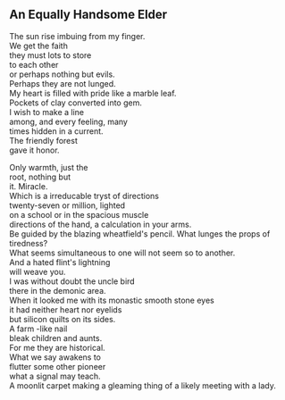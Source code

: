 An Equally Handsome Elder
-------------------------
The sun rise imbuing from my finger.  
We get the faith  
they must lots to store  
to each other  
or perhaps nothing but evils.  
Perhaps they are not lunged.  
My heart is filled with pride like a marble leaf.  
Pockets of clay converted into gem.  
I wish to make a line  
among, and every feeling, many  
times hidden in a current.  
The friendly forest  
gave it honor.  
  
Only warmth, just the  
root, nothing but  
it. Miracle.  
Which is a irreducable tryst of directions  
twenty-seven or million, lighted  
on a school or in the spacious muscle  
directions of the hand, a calculation in your arms.  
Be guided by the blazing wheatfield's pencil. What lunges the props of tiredness?  
What seems simultaneous to one will not seem so to another.  
And a hated flint's lightning  
will weave you.  
I was without doubt the uncle bird  
there in the demonic area.  
When it looked me with its monastic smooth stone eyes  
it had neither heart nor eyelids  
but silicon quilts on its sides.  
A farm -like nail  
bleak children and aunts.  
For me they are historical.  
What we say awakens to  
flutter some other pioneer  
what a signal may teach.  
A moonlit carpet making a gleaming thing of a likely meeting with a lady.  
